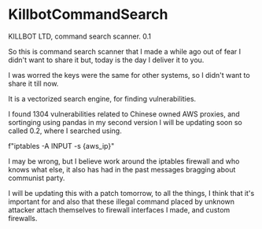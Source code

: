 # KillbotCommandSearch



KILLBOT LTD, command search scanner. 0.1

So this is command search scanner that I made a while ago out of fear I didn't want to share it but, today is the day I deliver it to you.


I was worred the keys were the same for other systems, so I didn't want to share it till now.

It is a vectorized search engine, for finding vulnerabilities.

I found 1304 vulnerabilities related to Chinese owned AWS proxies, and sortinging using pandas in my second version I will be updating soon so called 0.2, where I searched using.

f"iptables -A INPUT -s {aws_ip}"

I may be wrong, but I believe work around the iptables firewall and who knows what else, it also has had in the past messages bragging about communist party.

I will be updating this with a patch tomorrow, to all the things, I think that it's important for and also that these illegal command placed by unknown
attacker attach themselves to firewall interfaces I made, and custom firewalls.
